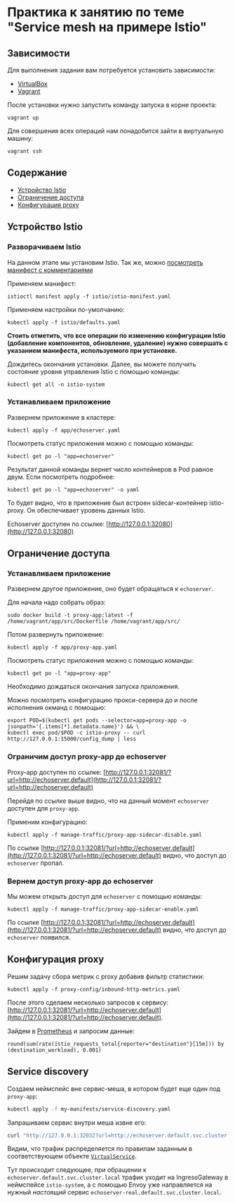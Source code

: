 # Практика к занятию по теме "Service mesh на примере Istio"

## Зависимости

Для выполнения задания вам потребуется установить зависимости:

- [VirtualBox](https://www.virtualbox.org/wiki/Downloads)
- [Vagrant](https://www.vagrantup.com/downloads.html)

После установки нужно запустить команду запуска в корне проекта:

```shell script
vagrant up
```

Для совершения всех операций нам понадобится зайти в виртуальную машину:

```shell script
vagrant ssh
```

## Содержание

* [Устройство Istio](#Устройство-Istio)
* [Ограничение доступа](#Ограничение-доступа)
* [Конфигурация proxy](#Конфигурация-proxy)

## Устройство Istio

### Разворачиваем Istio 

На данном этапе мы установим Istio.
Так же, можно [посмотреть манифест с комментариями](istio/istio-manifest.yaml)

Применяем манифест:

```shell script
istioctl manifest apply -f istio/istio-manifest.yaml
```

Применяем настройки по-умолчанию:

```shell script
kubectl apply -f istio/defaults.yaml
```

__Стоить отметить, что все операции по изменению конфигурации Istio 
(добавление компонентов, обновление, удаление) нужно совершать с указанием манифеста,
используемого при установке.__

Дождитесь окончания установки. Далее, вы можете получить состояние
уровня управления Istio с помощью команды:

```shell script
kubectl get all -n istio-system
```

### Устанавливаем приложение

Развернем приложение в кластере:

```shell script
kubectl apply -f app/echoserver.yaml
```

Посмотреть статус приложения можно с помощью команды:

```shell script
kubectl get po -l "app=echoserver"
```

Результат данной команды вернет число контейнеров в Pod равное двум. Если посмотреть
подробнее:

```shell script
kubectl get po -l "app=echoserver" -o yaml
```

То будет видно, что в приложение был встроен sidecar-контейнер istio-proxy.
Он обеспечивает уровень данных Istio.

Echoserver доступен по ссылке:
[http://127.0.0.1:32080](http://127.0.0.1:32080)

## Ограничение доступа

### Устанавливаем приложение

Развернем другое приложение, оно будет обращаться к `echoserver`.

Для начала надо собрать образ:

```shell script
sudo docker build -t proxy-app:latest -f /home/vagrant/app/src/Dockerfile /home/vagrant/app/src/
```

Потом развернуть приложение:

```shell script
kubectl apply -f app/proxy-app.yaml
```

Посмотреть статус приложения можно с помощью команды:

```shell script
kubectl get po -l "app=proxy-app"
```

Необходимо дождаться окончания запуска приложения.

Можно посмотреть конфигурацию прокси-сервера до и после исполнения окманд с помощью:

```shell script
export POD=$(kubectl get pods --selector=app=proxy-app -o jsonpath='{.items[*].metadata.name}') && \
kubectl exec pod/$POD -c istio-proxy -- curl http://127.0.0.1:15000/config_dump | less
```

### Ограничим доступ proxy-app до echoserver

Proxy-app доступен по ссылке: 
[http://127.0.0.1:32081/?url=http://echoserver.default](http://127.0.0.1:32081/?url=http://echoserver.default)

Перейдя по ссылке выше видно, что на данный момент `echoserver` доступен для `proxy-app`.

Применим конфигурацию:
```shell script
kubectl apply -f manage-traffic/proxy-app-sidecar-disable.yaml
```

По ссылке [http://127.0.0.1:32081/?url=http://echoserver.default](http://127.0.0.1:32081/?url=http://echoserver.default)
видно, что доступ до `echoserver` пропал.

### Вернем доступ proxy-app до echoserver

Мы можем открыть доступ для `echoserver` с помощью команды:

```shell script
kubectl apply -f manage-traffic/proxy-app-sidecar-enable.yaml
```

По ссылке [http://127.0.0.1:32081/?url=http://echoserver.default](http://127.0.0.1:32081/?url=http://echoserver.default)
видно, что доступ до `echoserver` появился.

## Конфигурация proxy

Решим задачу сбора метрик с proxy добавив фильтр статистики:

```shell script
kubectl apply -f proxy-config/inbound-http-metrics.yaml
```

После этого сделаем несколько запросов к сервису:
[http://127.0.0.1:32081/?url=http://echoserver.default](http://127.0.0.1:32081/?url=http://echoserver.default).

Зайдем в [Prometheus](http://127.0.0.1:32082) и запросим данные:

```text
round(sum(rate(istio_requests_total{reporter="destination"}[15m])) by (destination_workload), 0.001)
```

## Service discovery

Создаем неймспейс вне сервис-меша, в котором будет еще один под `proxy-app`:

```bash
kubectl apply -f my-manifests/service-discovery.yaml
```

Запрашиваем сервис внутри меша извне его:

```bash
curl "http://127.0.0.1:32032?url=http://echoserver.default.svc.cluster.local"
```

Видим, что трафик распределяется по правилам заданным в соответствующем объекте [`VirtualService`](my-manifests/service-discovery.yaml).


Тут происходит следующее, при обращении к `echoserver.default.svc.cluster.local` трафик уходит на IngressGateway в неймспейсе `istio-system`, а с помощью Envoy уже направляется на нужный _настоящий_ сервис `echoserver-real.default.svc.cluster.local`.
